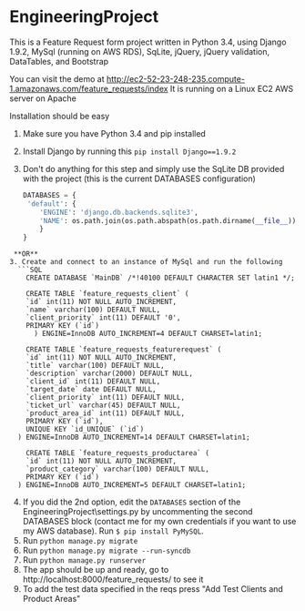 # EngineeringProject

This is a Feature Request form project written in Python 3.4, using Django 1.9.2, MySql (running on AWS RDS), SqLite, jQuery, jQuery validation, DataTables, and Bootstrap

You can visit the demo at
http://ec2-52-23-248-235.compute-1.amazonaws.com/feature_requests/index
It is running on a Linux EC2 AWS server on Apache

Installation should be easy

1. Make sure you have Python 3.4 and pip installed
2. Install Django by running this ```pip install Django==1.9.2```

3. Don't do anything for this step and simply use the SqLite DB provided with the project (this is the current DATABASES configuration)
    ```python
	DATABASES = {
	 'default': {
		'ENGINE': 'django.db.backends.sqlite3',
		'NAME': os.path.join(os.path.abspath(os.path.dirname(__file__)), 'MainDB.db'),
		}
	}
```
 **OR**
3. Create and connect to an instance of MySql and run the following
  ```SQL
    CREATE DATABASE `MainDB` /*!40100 DEFAULT CHARACTER SET latin1 */;

    CREATE TABLE `feature_requests_client` (
    `id` int(11) NOT NULL AUTO_INCREMENT,
    `name` varchar(100) DEFAULT NULL,
    `client_priority` int(11) DEFAULT '0',
    PRIMARY KEY (`id`)
      ) ENGINE=InnoDB AUTO_INCREMENT=4 DEFAULT CHARSET=latin1;

    CREATE TABLE `feature_requests_featurerequest` (
    `id` int(11) NOT NULL AUTO_INCREMENT,
    `title` varchar(100) DEFAULT NULL,
    `description` varchar(2000) DEFAULT NULL,
    `client_id` int(11) DEFAULT NULL,
    `target_date` date DEFAULT NULL,
    `client_priority` int(11) DEFAULT NULL,
    `ticket_url` varchar(45) DEFAULT NULL,
    `product_area_id` int(11) DEFAULT NULL,
    PRIMARY KEY (`id`),
    UNIQUE KEY `id_UNIQUE` (`id`)
  ) ENGINE=InnoDB AUTO_INCREMENT=14 DEFAULT CHARSET=latin1;

    CREATE TABLE `feature_requests_productarea` (
    `id` int(11) NOT NULL AUTO_INCREMENT,
    `product_category` varchar(100) DEFAULT NULL,
    PRIMARY KEY (`id`)
  ) ENGINE=InnoDB AUTO_INCREMENT=5 DEFAULT CHARSET=latin1;
  ```

4. If you did the 2nd option, edit the ```DATABASES``` section of the EngineeringProject\settings.py by uncommenting the second DATABASES block (contact me for my own credentials if you want to use my AWS database). Run ```$ pip install PyMySQL```.
5. Run ```python manage.py migrate```
6. Run ```python manage.py migrate --run-syncdb```
6. Run ```python manage.py runserver```
7. The app should be up and ready, go to http://localhost:8000/feature_requests/ to see it
8. To add the test data specified in the reqs press "Add Test Clients and Product Areas"
